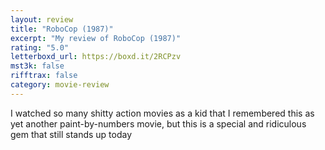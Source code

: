 ```yaml
---
layout: review
title: "RoboCop (1987)"
excerpt: "My review of RoboCop (1987)"
rating: "5.0"
letterboxd_url: https://boxd.it/2RCPzv
mst3k: false
rifftrax: false
category: movie-review
---
```


I watched so many shitty action movies as a kid that I remembered this as yet another paint-by-numbers movie, but this is a special and ridiculous gem that still stands up today
